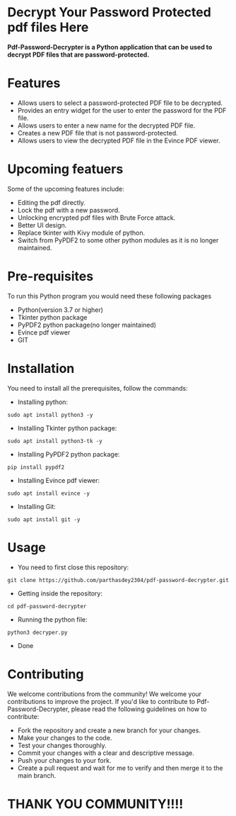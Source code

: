 # Decrypt Your Password Protected pdf files Here
**Pdf-Password-Decrypter is a Python application that can be used to decrypt PDF files that are password-protected.**

# Features
+ Allows users to select a password-protected PDF file to be decrypted.
+ Provides an entry widget for the user to enter the password for the PDF file.
+ Allows users to enter a new name for the decrypted PDF file.
+ Creates a new PDF file that is not password-protected.
+ Allows users to view the decrypted PDF file in the Evince PDF viewer.

# Upcoming featuers
Some of the upcoming features include:
+ Editing the pdf directly.
+ Lock the pdf with a new password.
+ Unlocking encrypted pdf files with Brute Force attack.
+ Better UI design.
+ Replace tkinter with Kivy module of python.
+ Switch from PyPDF2 to some other python modules as it is no longer maintained.

# Pre-requisites
To run this Python program you would need these following packages
+ Python(version 3.7 or higher)
+ Tkinter python package
+ PyPDF2 python package(no longer maintained)
+ Evince pdf viewer
+ GIT

# Installation
You need to install all the prerequisites, follow the commands:
+ Installing python:
```
sudo apt install python3 -y
```

+ Installing Tkinter python package:
```
sudo apt install python3-tk -y
```

+ Installing PyPDF2 python package:
```
pip install pypdf2
```

+ Installing Evince pdf viewer:
```
sudo apt install evince -y
```

+ Installing Git:
```
sudo apt install git -y
```

# Usage
+ You need to first close this repository:
```
git clone https://github.com/parthasdey2304/pdf-password-decrypter.git
```

+ Getting inside the repository:
```
cd pdf-password-decrypter
```

+ Running the python file:
```
python3 decryper.py
```

+ Done

# Contributing
We welcome contributions from the community! We welcome your contributions to improve the project. If you'd like to contribute to Pdf-Password-Decrypter, please read the following guidelines on how to contribute:
+ Fork the repository and create a new branch for your changes.
+ Make your changes to the code.
+ Test your changes thoroughly.
+ Commit your changes with a clear and descriptive message.
+ Push your changes to your fork.
+ Create a pull request and wait for me to verify and then merge it to the main branch.

# THANK YOU COMMUNITY!!!!
